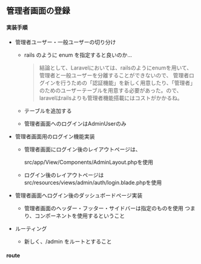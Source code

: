 ## 管理者画面の登録

#### 実装手順

- 管理者ユーザー・一般ユーザーの切り分け

  - rails のように enum を指定すると良いのか...
    >結論として、Laravelにおいては、railsのようにenumを用いて、管理者と一般ユーザーを分離することができないので、
    >管理者ログインを行うための「認証機能」を新しく用意したり、「管理者」のためのユーザーテーブルを用意する必要があった。ので、laravelはrailsよりも管理者機能搭載にはコストがかかるね。

  - テーブルを追加する

  - 管理者画面へのログインはAdminUserのみ

- 管理者画面用のログイン機能実装

  - 管理者画面にログイン後のレイアウトページは、

    src/app/View/Components/AdminLayout.phpを使用

  - ログイン後のレイアウトページは
    src/resources/views/admin/auth/login.blade.phpを使用

- 管理者画面へログイン後のダッシュボードページ実装

  - 管理者画面のヘッダー・フッター・サイドバーは指定のものを使用
    つまり、コンポーネントを使用するということ

- ルーティング

  - 新しく、/admin をルートとすること



#### route



